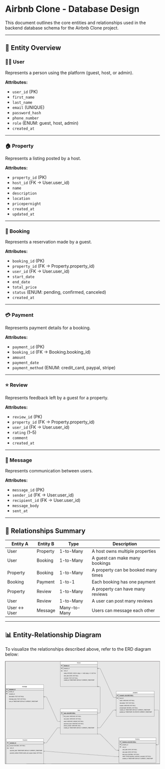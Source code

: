 # Airbnb Clone - Database Design

This document outlines the core entities and relationships used in the backend database schema for the Airbnb Clone project.

---

## 📘 Entity Overview

### 🧑‍💼 User
Represents a person using the platform (guest, host, or admin).

**Attributes:**
- `user_id` (PK)
- `first_name`
- `last_name`
- `email` (UNIQUE)
- `password_hash`
- `phone_number`
- `role` (ENUM: guest, host, admin)
- `created_at`

---

### 🏠 Property
Represents a listing posted by a host.

**Attributes:**
- `property_id` (PK)
- `host_id` (FK → User.user_id)
- `name`
- `description`
- `location`
- `pricepernight`
- `created_at`
- `updated_at`

---

### 📅 Booking
Represents a reservation made by a guest.

**Attributes:**
- `booking_id` (PK)
- `property_id` (FK → Property.property_id)
- `user_id` (FK → User.user_id)
- `start_date`
- `end_date`
- `total_price`
- `status` (ENUM: pending, confirmed, canceled)
- `created_at`

---

### 💳 Payment
Represents payment details for a booking.

**Attributes:**
- `payment_id` (PK)
- `booking_id` (FK → Booking.booking_id)
- `amount`
- `payment_date`
- `payment_method` (ENUM: credit_card, paypal, stripe)

---

### ⭐ Review
Represents feedback left by a guest for a property.

**Attributes:**
- `review_id` (PK)
- `property_id` (FK → Property.property_id)
- `user_id` (FK → User.user_id)
- `rating` (1–5)
- `comment`
- `created_at`

---

### 💬 Message
Represents communication between users.

**Attributes:**
- `message_id` (PK)
- `sender_id` (FK → User.user_id)
- `recipient_id` (FK → User.user_id)
- `message_body`
- `sent_at`

---

## 🔗 Relationships Summary

| Entity A     | Entity B     | Type         | Description                           |
|--------------|--------------|--------------|---------------------------------------|
| User         | Property     | 1-to-Many    | A host owns multiple properties       |
| User         | Booking      | 1-to-Many    | A guest can make many bookings        |
| Property     | Booking      | 1-to-Many    | A property can be booked many times   |
| Booking      | Payment      | 1-to-1       | Each booking has one payment          |
| Property     | Review       | 1-to-Many    | A property can have many reviews      |
| User         | Review       | 1-to-Many    | A user can post many reviews          |
| User ↔ User  | Message      | Many-to-Many | Users can message each other          |

---

## 📊 Entity-Relationship Diagram

To visualize the relationships described above, refer to the ERD diagram below:

![ERD](erd.png)
